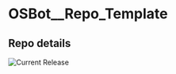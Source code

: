 # OSBot__Repo_Template

## Repo details

![Current Release](https://img.shields.io/badge/release-v0.7.4-blue)
